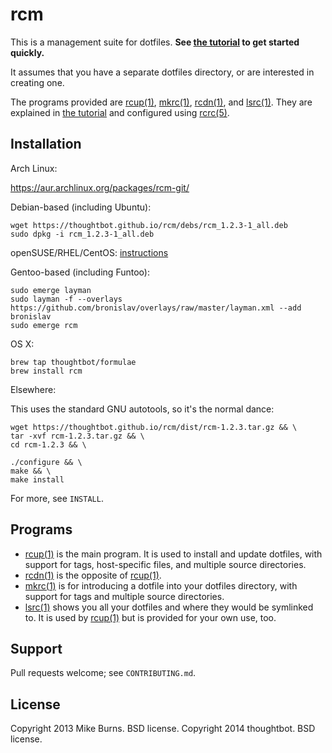 rcm
===

This is a management suite for dotfiles. **See [the tutorial][rcm7] to get
started quickly.**

It assumes that you have a separate dotfiles directory, or are
interested in creating one.

The programs provided are [rcup(1)][rcup1], [mkrc(1)][mkrc1], [rcdn(1)][rcdn1],
and [lsrc(1)][lsrc1]. They are explained in [the tutorial][rcm7] and configured
using [rcrc(5)][rcrc5].

Installation
------------

Arch Linux:

  https://aur.archlinux.org/packages/rcm-git/

Debian-based (including Ubuntu):

    wget https://thoughtbot.github.io/rcm/debs/rcm_1.2.3-1_all.deb
    sudo dpkg -i rcm_1.2.3-1_all.deb

openSUSE/RHEL/CentOS: [instructions](http://software.opensuse.org/download.html?project=utilities&package=rcm)

Gentoo-based (including Funtoo):

    sudo emerge layman
    sudo layman -f --overlays https://github.com/bronislav/overlays/raw/master/layman.xml --add bronislav
    sudo emerge rcm

OS X:

    brew tap thoughtbot/formulae
    brew install rcm

Elsewhere:

This uses the standard GNU autotools, so it's the normal dance:

    wget https://thoughtbot.github.io/rcm/dist/rcm-1.2.3.tar.gz && \
    tar -xvf rcm-1.2.3.tar.gz && \
    cd rcm-1.2.3 && \

    ./configure && \
    make && \
    make install

For more, see `INSTALL`.

Programs
--------

* [rcup(1)][rcup1] is the main program. It is used to install and update
  dotfiles, with support for tags, host-specific files, and multiple source
  directories.
* [rcdn(1)][rcdn1] is the opposite of [rcup(1)][rcup1].
* [mkrc(1)][mkrc1] is for introducing a dotfile into your dotfiles directory,
  with support for tags and multiple source directories.
* [lsrc(1)][lsrc1] shows you all your dotfiles and where they would be
  symlinked to. It is used by [rcup(1)][rcup1] but is provided for your own
  use, too.

[rcup1]: http://thoughtbot.github.io/rcm/rcup.1.html
[mkrc1]: http://thoughtbot.github.io/rcm/mkrc.1.html
[rcdn1]: http://thoughtbot.github.io/rcm/rcdn.1.html
[lsrc1]: http://thoughtbot.github.io/rcm/lsrc.1.html
[rcm7]: http://thoughtbot.github.io/rcm/rcm.7.html
[rcrc5]: http://thoughtbot.github.io/rcm/rcrc.5.html

Support
-------

Pull requests welcome; see `CONTRIBUTING.md`.

License
-------

Copyright 2013 Mike Burns. BSD license.
Copyright 2014 thoughtbot. BSD license.
